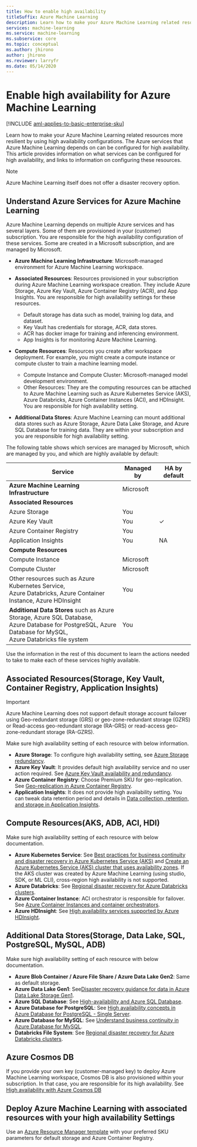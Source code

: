 ```yaml
---
title: How to enable high availability
titleSuffix: Azure Machine Learning
description: Learn how to make your Azure Machine Learning related resources more resilient to outages by using a high availability configuration.
services: machine-learning
ms.service: machine-learning
ms.subservice: core
ms.topic: conceptual
ms.author: jhirono
author: jhirono
ms.reviewer: larryfr
ms.date: 05/14/2020
---
```


# Enable high availability for Azure Machine Learning

[!INCLUDE [aml-applies-to-basic-enterprise-sku](../../includes/aml-applies-to-basic-enterprise-sku.md)]

Learn how to make your Azure Machine Learning related resources more resilient by using high availability configurations. The Azure services that Azure Machine Learning depends on can be configured for high availability. This article provides information on what services can be configured for high availability, and links to information on configuring these resources.

> [!NOTE]
> Azure Machine Learning itself does not offer a disaster recovery option.

## Understand Azure Services for Azure Machine Learning

Azure Machine Learning depends on multiple Azure services and has several layers. Some of them are provisioned in your (customer) subscription. You are responsible for the high availability configuration of these services. Some are created in a Microsoft subscription, and are managed by Microsoft.

* **Azure Machine Learning Infrastructure**: Microsoft-managed environment for Azure Machine Learning workspace.

* **Associated Resources**: Resources provisioned in your subscription during Azure Machine Learning workspace creation. They include Azure Storage, Azure Key Vault, Azure Container Registry (ACR), and App Insights. You are responsible for high availability settings for these resources.
  * Default storage has data such as model, training log data, and dataset.
  * Key Vault has credentials for storage, ACR, data stores.
  * ACR has docker image for training and inferencing environment.
  * App Insights is for monitoring Azure Machine Learning.

* **Compute Resources**: Resources you create after workspace deployment. For example, you might create a compute instance or compute cluster to train a machine learning model.
  * Compute Instance and Compute Cluster: Microsoft-managed model development environment.
  * Other Resources: They are the computing resources can be attached to Azure Machine Learning such as Azure Kubernetes Service (AKS), Azure Databricks, Azure Container Instances (ACI), and HDInsight. You are responsible for high availability setting.

* **Additional Data Stores**: Azure Machine Learning can mount additional data stores such as Azure Storage, Azure Data Lake Storage, and Azure SQL Database for training data.  They are within your subscription and you are responsible for high availability setting.

The following table shows which services are managed by Microsoft, which are managed by you, and which are highly available by default:

| Service | Managed by | HA by default |
| ----- | ----- | ----- |
| **Azure Machine Learning Infrastructure** | Microsoft | |
| **Associated Resources** |
| Azure Storage | You | |
| Azure Key Vault | You | ✓ |
| Azure Container Registry | You | |
| Application Insights | You | NA |
| **Compute Resources** |
| Compute Instance | Microsoft |  |
| Compute Cluster | Microsoft |  |
| Other resources such as Azure Kubernetes Service, <br>Azure Databricks, Azure Container Instance, Azure HDInsight | You |  |
| **Additional Data Stores** such as Azure Storage, Azure SQL Database,<br> Azure Database for PostgreSQL, Azure Database for MySQL, <br>Azure Databricks file system | You | |

Use the information in the rest of this document to learn the actions needed to take to make each of these services highly available.

## Associated Resources(Storage, Key Vault, Container Registry, Application Insights)

> [!IMPORTANT]
> Azure Machine Learning does not support default storage account failover using Geo-redundant storage (GRS) or geo-zone-redundant storage (GZRS) or Read-access geo-redundant storage (RA-GRS) or read-access geo-zone-redundant storage (RA-GZRS).

Make sure high availability setting of each resource with below information.

* **Azure Storage**: To configure high availability setting, see [Azure Storage redundancy](https://docs.microsoft.com/azure/storage/common/storage-redundancy).
* **Azure Key Vault**: It provides default high availability service and no user action required.  See [Azure Key Vault availability and redundancy](https://docs.microsoft.com/azure/key-vault/general/disaster-recovery-guidance).
* **Azure Container Registry**: Choose Premium SKU for geo-replication. See [Geo-replication in Azure Container Registry](https://docs.microsoft.com/azure/container-registry/container-registry-geo-replication).
* **Application Insights**: It does not provide high availability setting. You can tweak data retention period and details in [Data collection, retention, and storage in Application Insights](https://docs.microsoft.com/azure/azure-monitor/app/data-retention-privacy#how-long-is-the-data-kept).

## Compute Resources(AKS, ADB, ACI, HDI)

Make sure high availability setting of each resource with below documentation.

* **Azure Kubernetes Service**: See [Best practices for business continuity and disaster recovery in Azure Kubernetes Service (AKS)](https://docs.microsoft.com/azure/aks/operator-best-practices-multi-region) and [Create an Azure Kubernetes Service (AKS) cluster that uses availability zones](https://docs.microsoft.com/azure/aks/availability-zones). If the AKS cluster was created by Azure Machine Learning (using studio, SDK, or ML CLI), cross-region high availability is not supported.
* **Azure Databricks**: See [Regional disaster recovery for Azure Databricks clusters](https://docs.microsoft.com/azure/azure-databricks/howto-regional-disaster-recovery).
* **Azure Container Instance**: ACI orchestrator is responsible for failover. See [Azure Container Instances and container orchestrators](https://docs.microsoft.com/azure/container-instances/container-instances-orchestrator-relationship).
* **Azure HDInsight**: See [High availability services supported by Azure HDInsight](https://docs.microsoft.com/azure/hdinsight/hdinsight-high-availability-components).

## Additional Data Stores(Storage, Data Lake, SQL, PostgreSQL, MySQL, ADB)

Make sure high availability setting of each resource with below documentation.

* **Azure Blob Container / Azure File Share / Azure Data Lake Gen2**: Same as default storage.
* **Azure Data Lake Gen1**: See[Disaster recovery guidance for data in Azure Data Lake Storage Gen1](https://docs.microsoft.com/azure/data-lake-store/data-lake-store-disaster-recovery-guidance).
* **Azure SQL Database**: See [High-availability and Azure SQL Database](https://docs.microsoft.com/azure/sql-database/sql-database-high-availability).
* **Azure Database for PostgreSQL**: See [High availability concepts in Azure Database for PostgreSQL - Single Server](https://docs.microsoft.com/azure/postgresql/concepts-high-availability).
* **Azure Database for MySQL**: See [Understand business continuity in Azure Database for MySQL](https://docs.microsoft.com/azure/mysql/concepts-business-continuity).
* **Databricks File System**: See [Regional disaster recovery for Azure Databricks clusters](https://docs.microsoft.com/azure/azure-databricks/howto-regional-disaster-recovery).

## Azure Cosmos DB

If you provide your own key (customer-managed key) to deploy Azure Machine Learning workspace, Cosmos DB is also provisioned within your subscription. In that case, you are responsible for its high availability. See [High availability with Azure Cosmos DB](https://docs.microsoft.com/azure/cosmos-db/high-availability)

## Deploy Azure Machine Learning with associated resources with your high availability Settings

Use an [Azure Resource Manager template](https://github.com/Azure/azure-quickstart-templates/tree/master/201-machine-learning-advanced) with your preferred SKU parameters for default storage and Azure Container Registry.